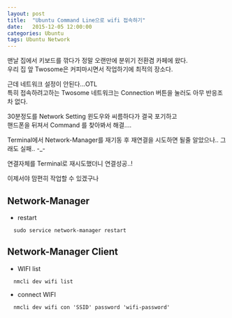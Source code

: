 ```yaml
---
layout: post
title:  "Ubuntu Command Line으로 wifi 접속하기"
date:   2015-12-05 12:00:00
categories: Ubuntu
tags: Ubuntu Network
---
```


맨날 집에서 키보드를 깎다가 정말 오랜만에 분위기 전환겸 카페에 왔다.  
우리 집 앞 Twosome은 커피마시면서 작업하기에 최적의 장소다.

근데 네트워크 설정이 안된다...OTL  
특히 접속하려고하는 Twosome 네트워크는 Connection 버튼을 눌러도 아무 반응조차 없다.

30분정도를 Network Setting 윈도우와 씨름하다가 결국 포기하고  
핸드폰을 뒤져서 Command 를 찾아봐서 해결....

<!--more-->

Terminal에서 Network-Manager를 재기동 후 재연결을 시도하면 될줄 알았으나.. 그래도 실패.. -_-

연결자체를 Terminal로 재시도했더니 연결성공..!

이제서야 맘편히 작업할 수 있겠구나

## Network-Manager
  * restart

~~~
  sudo service network-manager restart
~~~

## Network-Manager Client
  * WIFI list

~~~
  nmcli dev wifi list
~~~

  * connect WIFI 

~~~
  nmcli dev wifi con 'SSID' password 'wifi-password'
~~~
